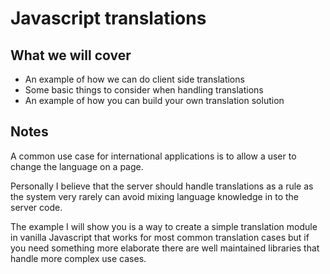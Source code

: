 # Javascript translations

## What we will cover

* An example of how we can do client side translations
* Some basic things to consider when handling translations
* An example of how you can build your own translation solution

## Notes

A common use case for international applications is to allow a user
to change the language on a page.

Personally I believe that the server should handle translations as
a rule as the system very rarely can avoid mixing language knowledge
in to the server code.

The example I will show you is a way to create a simple translation
module in vanilla Javascript that works for most common translation
cases but if you need something more elaborate there are well
maintained libraries that handle more complex use cases.
